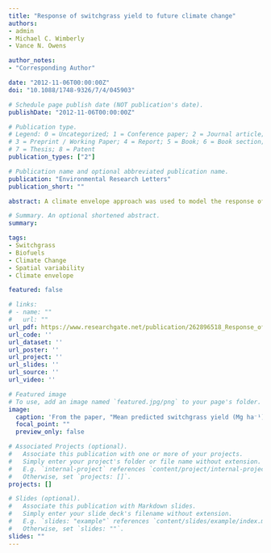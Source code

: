 ```yaml
---
title: "Response of switchgrass yield to future climate change"
authors:
- admin
- Michael C. Wimberly
- Vance N. Owens

author_notes:
- "Corresponding Author"

date: "2012-11-06T00:00:00Z"
doi: "10.1088/1748-9326/7/4/045903"

# Schedule page publish date (NOT publication's date).
publishDate: "2012-11-06T00:00:00Z"

# Publication type.
# Legend: 0 = Uncategorized; 1 = Conference paper; 2 = Journal article;
# 3 = Preprint / Working Paper; 4 = Report; 5 = Book; 6 = Book section;
# 7 = Thesis; 8 = Patent
publication_types: ["2"]

# Publication name and optional abbreviated publication name.
publication: "Environmental Research Letters"
publication_short: ""

abstract: A climate envelope approach was used to model the response of switchgrass, a model bioenergy species in the United States, to future climate change. The model was built using general additive models (GAMs), and switchgrass yields collected at 45 field trial locations as the response variable. The model incorporated variables previously shown to be the main determinants of switchgrass yield, and utilized current and predicted 1 km climate data from WorldClim. The models were run with current WorldClim data and compared with results of predicted yield obtained using two climate change scenarios across three global change models for three time steps. Results did not predict an increase in maximum switchgrass yield but showed an overall shift in areas of high switchgrass productivity for both cytotypes. For upland cytotypes, the shift in high yields was concentrated in northern and north-eastern areas where there were increases in average growing season temperature, whereas for lowland cultivars the areas where yields were projected to increase were associated with increases in average early growing season precipitation. These results highlight the fact that the influences of climate change on switchgrass yield are spatially heterogeneous and vary depending on cytotype. Knowledge of spatial distribution of suitable areas for switchgrass production under climate change should be incorporated into planning of current and future biofuel production. Understanding how switchgrass yields will be affected by future changes in climate is important for achieving a sustainable biofuels economy.

# Summary. An optional shortened abstract.
summary: 

tags:
- Switchgrass
- Biofuels
- Climate Change
- Spatial variability
- Climate envelope

featured: false

# links:
# - name: ""
#   url: ""
url_pdf: https://www.researchgate.net/publication/262896518_Response_of_switchgrass_yield_to_future_climate_change
url_code: ''
url_dataset: ''
url_poster: ''
url_project: ''
url_slides: ''
url_source: ''
url_video: ''

# Featured image
# To use, add an image named `featured.jpg/png` to your page's folder. 
image:
  caption: 'From the paper, "Mean predicted switchgrass yield (Mg ha⁻¹) for lowland cytotypes for the (a) baseline period and under the A2 scenario for (b) 2020, (c) 2050, and (d) 2080 and under the B2 scenario for (e) 2020, (f) 2050, and (g) 2080. Areas shown in grey fell outside the ranges of precipitation and temperature conditions used to parameterize our GAM models. The analysis was conducted at 1 km resolution of the WorldClim data." '
  focal_point: ""
  preview_only: false

# Associated Projects (optional).
#   Associate this publication with one or more of your projects.
#   Simply enter your project's folder or file name without extension.
#   E.g. `internal-project` references `content/project/internal-project/index.md`.
#   Otherwise, set `projects: []`.
projects: []

# Slides (optional).
#   Associate this publication with Markdown slides.
#   Simply enter your slide deck's filename without extension.
#   E.g. `slides: "example"` references `content/slides/example/index.md`.
#   Otherwise, set `slides: ""`.
slides: ""
---
```



